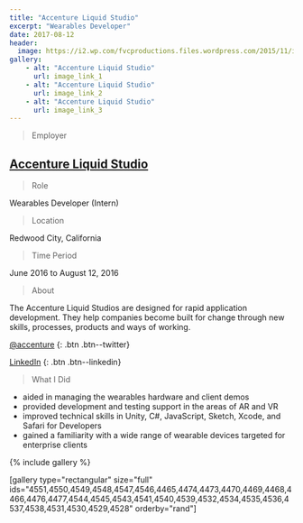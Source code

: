 ```yaml
---
title: "Accenture Liquid Studio"
excerpt: "Wearables Developer"
date: 2017-08-12
header:
  image: https://i2.wp.com/fvcproductions.files.wordpress.com/2015/11/img_0164.jpg
gallery:
    - alt: "Accenture Liquid Studio"
      url: image_link_1
    - alt: "Accenture Liquid Studio"
      url: image_link_2
    - alt: "Accenture Liquid Studio"
      url: image_link_3
---
```


> Employer

## <a title="Accenture Liquid Studio" href="http://accenture.com/us-en/capability-rapid-application-development-studio" target="_blank">Accenture Liquid Studio</a>

> Role

Wearables Developer (Intern)

> Location

Redwood City, California

> Time Period

June 2016 to August 12, 2016

> About

The Accenture Liquid Studios are designed for rapid application development. They help companies become built for change through new skills, processes, products and ways of working.

[<i class='fa fa-twitter'></i> @accenture](http://twitter.com/@accenture)
{: .btn .btn--twitter}

[<i class='fa fa-linkedin'></i> LinkedIn](https://www.linkedin.com/company/accenture)
{: .btn .btn--linkedin}

> What I Did

- aided in managing the wearables hardware and client demos
- provided development and testing support in the areas of AR and VR
- improved technical skills in Unity, C#, JavaScript, Sketch, Xcode, and Safari for Developers
- gained a familiarity with a wide range of wearable devices targeted for enterprise clients

{% include gallery %}

[gallery type="rectangular" size="full" ids="4551,4550,4549,4548,4547,4546,4465,4474,4473,4470,4469,4468,4466,4476,4477,4544,4545,4543,4541,4540,4539,4532,4534,4535,4536,4537,4538,4531,4530,4529,4528" orderby="rand"]